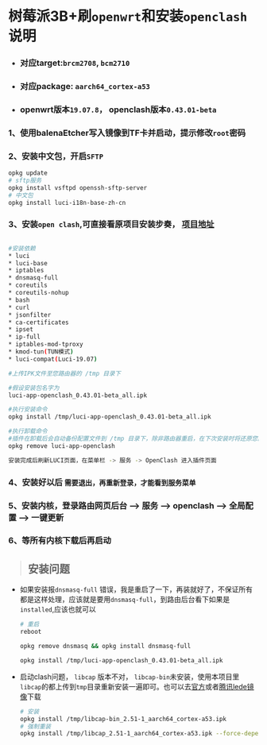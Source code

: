# 树莓派3B+刷`openwrt`和安装`openclash`说明

* ### 对应target:`brcm2708`, `bcm2710`
* ### 对应package: `aarch64_cortex-a53`
* ### openwrt版本`19.07.8`， openclash版本`0.43.01-beta`

### 1、使用balenaEtcher写入镜像到TF卡并启动，提示修改`root`密码

### 2、安装中文包，开启`SFTP`
```bash
opkg update
# sftp服务
opkg install vsftpd openssh-sftp-server
# 中文包
opkg install luci-i18n-base-zh-cn
```
### 3、安装`open clash`,可直接看原项目安装步奏， [项目地址](https://github.com/vernesong/OpenClash)
```bash

#安装依赖
* luci
* luci-base
* iptables
* dnsmasq-full
* coreutils
* coreutils-nohup
* bash
* curl
* jsonfilter
* ca-certificates
* ipset
* ip-full
* iptables-mod-tproxy
* kmod-tun(TUN模式)
* luci-compat(Luci-19.07)

#上传IPK文件至您路由器的 /tmp 目录下

#假设安装包名字为
luci-app-openclash_0.43.01-beta_all.ipk

#执行安装命令
opkg install /tmp/luci-app-openclash_0.43.01-beta_all.ipk

#执行卸载命令
#插件在卸载后会自动备份配置文件到 /tmp 目录下，除非路由器重启，在下次安装时将还原您的配置文件
opkg remove luci-app-openclash

安装完成后刷新LUCI页面，在菜单栏 -> 服务 -> OpenClash 进入插件页面

```
### 4、安装好以后 `需要退出，再重新登录，才能看到服务菜单`
### 5、安装内核，登录路由网页后台 --> 服务 --> openclash --> 全局配置 --> 一键更新
### 6、等所有内核下载后再启动


> ## 安装问题
* 如果安装报`dnsmasq-full` 错误，我是重启了一下，再装就好了，不保证所有都是这样处理，应该就是要用`dnsmasq-full`，到路由后台看下如果是`installed`,应该也就可以
  ```bash
  # 重启
  reboot

  opkg remove dnsmasq && opkg install dnsmasq-full

  opkg install /tmp/luci-app-openclash_0.43.01-beta_all.ipk
  ```

* 启动clash问题， `libcap` 版本不对， `libcap-bin`未安装，使用本项目里`libcap`的都上传到`tmp`目录重新安装一遍即可。也可以去[官方](https://downloads.openwrt.org/snapshots/packages/aarch64_cortex-a53/base/)或者[腾讯lede镜像](https://mirrors.cloud.tencent.com/lede/snapshots/packages/aarch64_cortex-a53/base/)下载
  ```bash
  # 安装
  opkg install /tmp/libcap-bin_2.51-1_aarch64_cortex-a53.ipk
  # 强制重装
  opkg install /tmp/libcap_2.51-1_aarch64_cortex-a53.ipk --force-depends --force-overwrite
  ```
